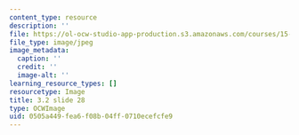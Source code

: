 ```yaml
---
content_type: resource
description: ''
file: https://ol-ocw-studio-app-production.s3.amazonaws.com/courses/15-s21-nuts-and-bolts-of-business-plans-january-iap-2014/0505a449fea6f08b04ff0710ecefcfe9_Slide28.JPG
file_type: image/jpeg
image_metadata:
  caption: ''
  credit: ''
  image-alt: ''
learning_resource_types: []
resourcetype: Image
title: 3.2 slide 28
type: OCWImage
uid: 0505a449-fea6-f08b-04ff-0710ecefcfe9
---
```

